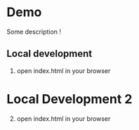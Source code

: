 # Demo 

Some description !


## Local development 


1. open index.html in your browser

# Local Development 2

2. open index.html in your browser
